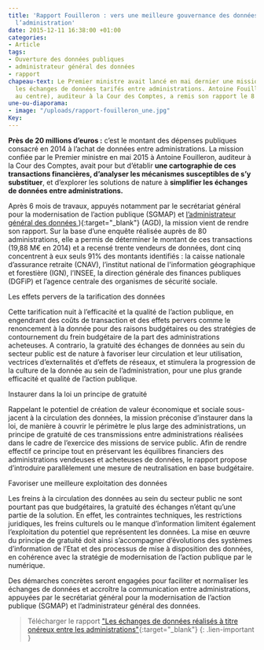 ```yaml
---
title: 'Rapport Fouilleron : vers une meilleure gouvernance des données au sein de
  l’administration'
date: 2015-12-11 16:38:00 +01:00
categories:
- Article
tags:
- Ouverture des données publiques
- administrateur général des données
- rapport
chapeau-text: Le Premier ministre avait lancé en mai dernier une mission portant sur
  les échanges de données tarifés entre administrations. Antoine Fouilleron (photo,
  au centre), auditeur à la Cour des Comptes, a remis son rapport le 8 décembre 2015.
une-ou-diaporama:
- image: "/uploads/rapport-fouilleron_une.jpg"
Key: 
---
```


**Près de 20 millions d’euros :** c’est le montant des dépenses publiques consacré en 2014 à l’achat de données entre administrations. La mission confiée par le Premier ministre en mai 2015 à Antoine Fouilleron, auditeur à la Cour des Comptes, avait pour but d’établir **une cartographie de ces transactions financières, d’analyser les mécanismes susceptibles de s’y substituer**, et d’explorer les solutions  de nature à **simplifier les échanges de données entre administrations.**

Après 6 mois de travaux, appuyés notamment par le secrétariat général pour la modernisation de l’action publique (SGMAP) et [l’administrateur général des données ](https://agd.data.gouv.fr/)){:target="_blank"} (AGD), la mission vient de rendre son rapport. Sur la base d’une enquête réalisée auprès de 80 administrations, elle a permis de déterminer le montant de ces transactions (19,88 M€ en 2014) et a recensé trente vendeurs de données, dont cinq concentrent à eux seuls 91% des montants identifiés : la caisse nationale d’assurance retraite (CNAV), l’institut national de l'information géographique et forestière (IGN), l’INSEE, la direction générale des finances publiques (DGFiP) et l’agence centrale des organismes de sécurité sociale.

Les effets pervers de la tarification des données

Cette tarification nuit à l’efficacité et la qualité de l’action publique, en engendrant des coûts de transaction et des effets pervers comme le renoncement à la donnée pour des raisons budgétaires ou des stratégies de contournement du frein budgétaire de la part des administrations acheteuses. A contrario, la gratuité des échanges de données au sein du secteur public est de nature à favoriser leur circulation et leur utilisation, vectrices d’externalités et d’effets de réseaux, et stimulera la progression de la culture de la donnée au sein de l’administration, pour une plus grande efficacité et qualité de l’action publique.

Instaurer dans la loi un principe de gratuité

Rappelant le potentiel de création de valeur économique et sociale sous-jacent à la circulation des données, la mission préconise d’instaurer dans la loi, de manière à couvrir le périmètre le plus large des administrations, un principe de gratuité de ces transmissions entre administrations réalisées dans le cadre de l’exercice des missions de service public. Afin de rendre effectif ce principe tout en préservant les équilibres financiers des administrations vendeuses et acheteuses de données, le rapport propose d’introduire parallèlement une mesure de neutralisation en base budgétaire.

Favoriser une meilleure exploitation des données

Les freins à la circulation des données au sein du secteur public ne sont pourtant pas que budgétaires, la gratuité des échanges n’étant qu’une partie de la solution. En effet, les contraintes techniques, les restrictions juridiques, les freins culturels ou le manque d’information limitent également l’exploitation du potentiel que représentent les données. La mise en œuvre du principe de gratuité doit ainsi s’accompagner d’évolutions des systèmes d’information de l’Etat et des processus de mise à disposition des données, en cohérence avec la stratégie de modernisation de l’action publique par le numérique.

Des démarches concrètes seront engagées pour faciliter et normaliser les échanges de données et accroître la communication entre administrations, appuyées par le secrétariat général pour la modernisation de l’action publique (SGMAP) et l’administrateur général des données.

> Télécharger le rapport ["Les échanges de données réalisés à titre onéreux entre les administrations"](https://www.modernisation.gouv.fr/sites/default/files/fichiers-attaches/rapport_echanges-donnees-entre-administrations.pdf){:target="_blank"}
{: .lien-important }
